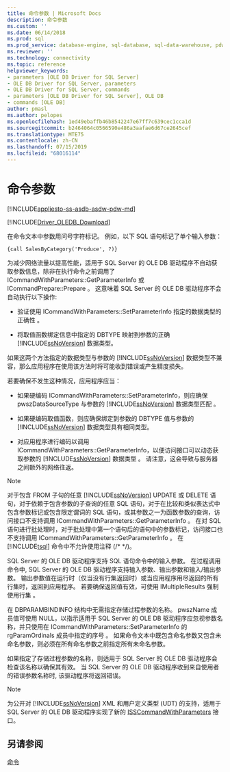 ```yaml
---
title: 命令参数 | Microsoft Docs
description: 命令参数
ms.custom: ''
ms.date: 06/14/2018
ms.prod: sql
ms.prod_service: database-engine, sql-database, sql-data-warehouse, pdw
ms.reviewer: ''
ms.technology: connectivity
ms.topic: reference
helpviewer_keywords:
- parameters [OLE DB Driver for SQL Server]
- OLE DB Driver for SQL Server, parameters
- OLE DB Driver for SQL Server, commands
- parameters [OLE DB Driver for SQL Server], OLE DB
- commands [OLE DB]
author: pmasl
ms.author: pelopes
ms.openlocfilehash: 1ed49ebaffb46b8542247e67ff7c639cec1cca1d
ms.sourcegitcommit: b2464064c0566590e486a3aafae6d67ce2645cef
ms.translationtype: MTE75
ms.contentlocale: zh-CN
ms.lasthandoff: 07/15/2019
ms.locfileid: "68016114"
---
```

# <a name="command-parameters"></a>命令参数
[!INCLUDE[appliesto-ss-asdb-asdw-pdw-md](../../../includes/appliesto-ss-asdb-asdw-pdw-md.md)]

[!INCLUDE[Driver_OLEDB_Download](../../../includes/driver_oledb_download.md)]

  在命令文本中参数用问号字符标记。 例如，以下 SQL 语句标记了单个输入参数：  
  
```  
{call SalesByCategory('Produce', ?)}  
```  
  
 为减少网络流量以提高性能，适用于 SQL Server 的 OLE DB 驱动程序不自动获取参数信息，除非在执行命令之前调用了 ICommandWithParameters::GetParameterInfo 或 ICommandPrepare::Prepare   。 这意味着 SQL Server 的 OLE DB 驱动程序不会自动执行以下操作:  
  
-   验证使用 ICommandWithParameters::SetParameterInfo 指定的数据类型的正确性  。  
  
-   将取值函数绑定信息中指定的 DBTYPE 映射到参数的正确 [!INCLUDE[ssNoVersion](../../../includes/ssnoversion-md.md)] 数据类型。  
  
 如果这两个方法指定的数据类型与参数的 [!INCLUDE[ssNoVersion](../../../includes/ssnoversion-md.md)] 数据类型不兼容，那么应用程序在使用该方法时将可能收到错误或产生精度损失。  
  
 若要确保不发生这种情况，应用程序应当：  
  
-   如果硬编码 ICommandWithParameters::SetParameterInfo，则应确保 pwszDataSourceType 与参数的 [!INCLUDE[ssNoVersion](../../../includes/ssnoversion-md.md)] 数据类型匹配   。  
  
-   如果硬编码取值函数，则应确保绑定到参数的 DBTYPE 值与参数的 [!INCLUDE[ssNoVersion](../../../includes/ssnoversion-md.md)] 数据类型具有相同类型。  
  
-   对应用程序进行编码以调用 ICommandWithParameters::GetParameterInfo，以便访问接口可以动态获取参数的 [!INCLUDE[ssNoVersion](../../../includes/ssnoversion-md.md)] 数据类型  。 请注意，这会导致与服务器之间额外的网络往返。  
  
> [!NOTE]  
>  对于包含 FROM 子句的任意 [!INCLUDE[ssNoVersion](../../../includes/ssnoversion-md.md)] UPDATE 或 DELETE 语句，对于依赖于包含参数的子查询的任意 SQL 语句，对于在比较和类似表达式中包含参数标记或包含限定谓词的 SQL 语句，或其参数之一为函数参数的查询，访问接口不支持调用 ICommandWithParameters::GetParameterInfo  。 在对 SQL 语句进行批处理时，对于批处理中第一个语句后的语句中的参数标记，访问接口也不支持调用 ICommandWithParameters::GetParameterInfo  。 在 [!INCLUDE[tsql](../../../includes/tsql-md.md)] 命令中不允许使用注释 (/* \*/)。  
  
 SQL Server 的 OLE DB 驱动程序支持 SQL 语句命令中的输入参数。 在过程调用命令中, SQL Server 的 OLE DB 驱动程序支持输入参数、输出参数和输入/输出参数。 输出参数值在运行时（仅当没有行集返回时）或当应用程序用尽返回的所有行集时，返回到应用程序。 若要确保返回值有效，可使用 IMultipleResults 强制使用行集  。  
  
 在 DBPARAMBINDINFO 结构中无需指定存储过程参数的名称。 pwszName 成员值可使用 NULL，以指示适用于 SQL Server 的 OLE DB 驱动程序应忽视参数名称，并只使用在 ICommandWithParameters::SetParameterInfo 的 rgParamOrdinals 成员中指定的序号    。 如果命令文本中既包含命名参数又包含未命名参数，则必须在所有命名参数之前指定所有未命名参数。  
  
 如果指定了存储过程参数的名称，则适用于 SQL Server 的 OLE DB 驱动程序会检查该名称以确保其有效。 当 SQL Server 的 OLE DB 驱动程序收到来自使用者的错误参数名称时, 该驱动程序将返回错误。  
  
> [!NOTE]  
>  为公开对 [!INCLUDE[ssNoVersion](../../../includes/ssnoversion-md.md)] XML 和用户定义类型 (UDT) 的支持，适用于 SQL Server 的 OLE DB 驱动程序实现了新的 [ISSCommandWithParameters](../../oledb/ole-db-interfaces/isscommandwithparameters-ole-db.md) 接口。  
  
## <a name="see-also"></a>另请参阅  
 [命令](../../oledb/ole-db-commands/commands.md)  
  
  
